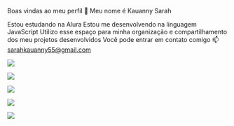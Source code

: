 Boas vindas ao meu perfil 💙
Meu nome é Kauanny Sarah

Estou estudando na Alura
Estou me desenvolvendo na linguagem JavaScript
Utilizo esse espaço para minha organização e compartilhamento dos meu projetos desenvolvidos
Você pode entrar em contato comigo 📫
sarahkauanny55@gmail.com


![](https://media.tenor.com/6jbVz69zx6kAAAAi/poty.gif)


![](https://media1.tenor.com/m/4RlTnTM9ijQAAAAC/love.gif)


![](https://media1.tenor.com/m/q3vf1_En0wwAAAAC/love-you-hamster.gif)



![](https://media1.tenor.com/m/EDQLLEBeYtcAAAAC/im-in-love-in-love.gif)


![](https://media1.tenor.com/m/vKrmurTqvQEAAAAC/kisses.gif)
